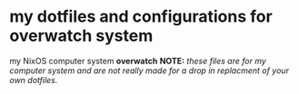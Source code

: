 # my dotfiles and configurations for overwatch system
my NixOS computer system **overwatch**
**NOTE:** *these files are for my computer system and are not really made for a drop in replacment of your own dotfiles.*
